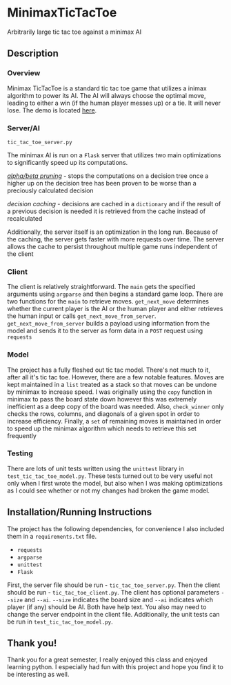 # MinimaxTicTacToe
Arbitrarily large tic tac toe against a minimax AI

## Description

### Overview
Minimax TicTacToe is a standard tic tac toe game that utilizes a inimax algorithm to power its AI. The AI will always choose the optimal move, leading to either a win (if the human player messes up) or a tie. It will never lose. The demo is located [here](https://minimaxgames.s3.amazonaws.com/project_demo.mp4).

### Server/AI
`tic_tac_toe_server.py`

The minimax AI is run on a `Flask` server that utilizes two main optimizations to significantly speed up its computations. 

[*alpha/beta pruning*](https://en.wikipedia.org/wiki/Alpha%E2%80%93beta_pruning) -  stops the computations on a decision tree once a higher up on the decision tree has been proven to be worse than a preciously calculated decision

*decision caching* - decisions are cached in a `dictionary` and if the result of a previous decision is needed it is retrieved from the cache instead of recalculated

Additionally, the server itself is an optimization in the long run. Because of the caching, the server gets faster with more requests over time. The server allows the cache to persist throughout multiple game runs independent of the client

### Client
The client is relatively straightforward. The `main` gets the specified arguments using `argparse` and then begins a standard game loop. There are two functions for the `main` to retrieve moves. `get_next_move` determines whether the current player is the AI or the human player and either retrieves the human input or calls `get_next_move_from_server`. `get_next_move_from_server` builds a payload using information from the model and sends it to the server as form data in a `POST` request using `requests`

### Model
The project has a fully fleshed out tic tac model. There's not much to it, after all it's tic tac toe. However, there are a few notable features. Moves are kept maintained in a `list` treated as a stack so that moves can be undone by minimax to increase speed. I was originally using the `copy` function in minimax to pass the board state down however this was extremely inefficient as a deep copy of the board was needed. Also, `check_winner` only checks the rows, columns, and diagonals of a given spot in order to increase efficiency. Finally, a `set` of remaining moves is maintained in order to speed up the minimax algorithm which needs to retrieve this set frequently

### Testing
There are lots of unit tests written using the `unittest` library in `test_tic_tac_toe_model.py`. These tests turned out to be very useful not only when I first wrote the model, but also when I was making optimizations as I could see whether or not my changes had broken the game model.


## Installation/Running Instructions
The project has the following dependencies, for convenience I also included them in a `requirements.txt` file.

* `requests`
* `argparse`
* `unittest`
* `Flask`

First, the server file should be run - `tic_tac_toe_server.py`. Then the client should be run - `tic_tac_toe_client.py`. The client has optional parameters `--size` and `--ai`. `--size` indicates the board size and `--ai` indicates which player (if any) should be AI. Both have help text. You also may need to change the server endpoint in the client file. Additionally, the unit tests can be run in `test_tic_tac_toe_model.py`.


## Thank you!
Thank you for a great semester, I really enjoyed this class and enjoyed learning python. I especially had fun with this project and hope you find it to be interesting as well.
